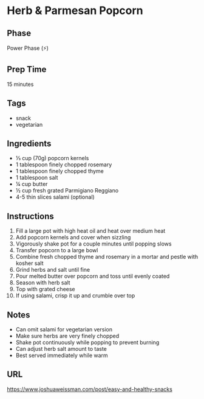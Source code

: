 # Herb & Parmesan Popcorn

## Phase
Power Phase (⚡)

## Prep Time
15 minutes

## Tags
- snack
- vegetarian

## Ingredients
- ⅓ cup (70g) popcorn kernels
- 1 tablespoon finely chopped rosemary
- 1 tablespoon finely chopped thyme
- 1 tablespoon salt
- ¼ cup butter
- ½ cup fresh grated Parmigiano Reggiano
- 4-5 thin slices salami (optional)

## Instructions
1. Fill a large pot with high heat oil and heat over medium heat
2. Add popcorn kernels and cover when sizzling
3. Vigorously shake pot for a couple minutes until popping slows
4. Transfer popcorn to a large bowl
5. Combine fresh chopped thyme and rosemary in a mortar and pestle with kosher salt
6. Grind herbs and salt until fine
7. Pour melted butter over popcorn and toss until evenly coated
8. Season with herb salt
9. Top with grated cheese
10. If using salami, crisp it up and crumble over top

## Notes
- Can omit salami for vegetarian version
- Make sure herbs are very finely chopped
- Shake pot continuously while popping to prevent burning
- Can adjust herb salt amount to taste
- Best served immediately while warm

## URL
https://www.joshuaweissman.com/post/easy-and-healthy-snacks
